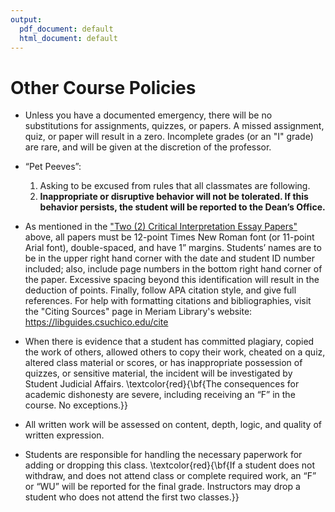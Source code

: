 ```yaml
---
output:
  pdf_document: default
  html_document: default
---
```

# Other Course Policies

- Unless you have a documented emergency, there will be no substitutions for assignments, quizzes, or papers. A missed assignment, quiz, or paper will result in a zero. Incomplete grades (or an "I" grade) are rare, and will be given at the discretion of the professor. 

- “Pet Peeves”:

    1. Asking to be excused from rules that all classmates are following.
    2. **Inappropriate or disruptive behavior will not be tolerated.  If this behavior persists, the student will be reported to the Dean’s Office.**
    
- As mentioned in the ["Two (2) Critical Interpretation Essay Papers"](#writing_assignments) above, all papers must be 12-point Times New Roman font (or 11-point Arial font), double-spaced, and have 1” margins. Students’ names are to be in the upper right hand corner with the date and student ID number included; also, include page numbers in the bottom right hand corner of the paper. Excessive spacing beyond this identification will result in the deduction of points.  Finally, follow APA citation style, and give full references. For help with formatting citations and bibliographies, visit the "Citing Sources" page in Meriam Library's website: https://libguides.csuchico.edu/cite

-	When there is evidence that a student has committed plagiary, copied the work of others, allowed others to copy their work, cheated on a quiz, altered class material or scores, or has inappropriate possession of quizzes, or sensitive material, the incident will be investigated by Student Judicial Affairs. \textcolor{red}{\bf{The consequences for academic dishonesty are severe, including receiving an “F” in the course. No exceptions.}}

-	All written work will be assessed on content, depth, logic, and quality of written expression.

- Students are responsible for handling the necessary paperwork for adding or dropping this class. \textcolor{red}{\bf{If a student does not withdraw, and does not attend class or complete required work, an “F” or “WU” will be reported for the final grade. Instructors may drop a student who does not attend the first two classes.}}
